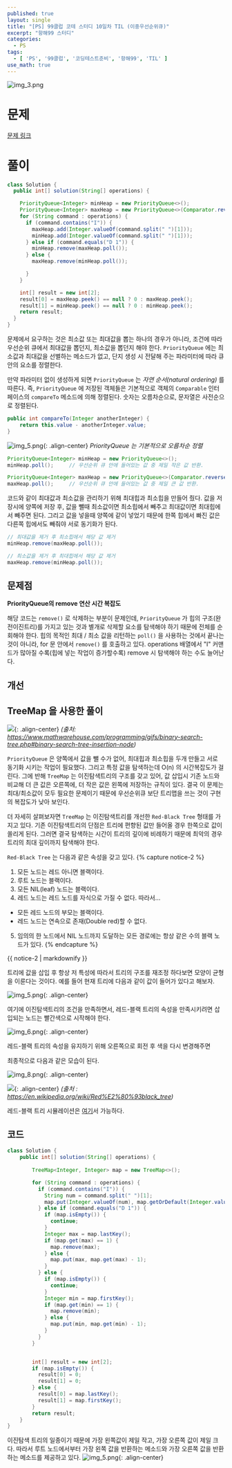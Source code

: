 ```yaml
---
published: true
layout: single
title: "[PS] 99클럽 코테 스터디 10일차 TIL (이중우선순위큐)"
excerpt: "항해99 스터디"
categories:
  - PS
tags:
  - [ 'PS', '99클럽', '코딩테스트준비', '항해99', 'TIL' ]
use_math: true
---
```


![img_3.png](https://github.com/zhtmr/static-files-for-posting/blob/main/static-files-for-posting/20240722/99club_TIL_thumbnail/%EA%B8%B0%EB%B3%B8%ED%98%951_java.png?raw=true)

# 문제

[문제 링크](https://school.programmers.co.kr/learn/courses/30/lessons/42628)

# 풀이
```java
class Solution {
  public int[] solution(String[] operations) {

    PriorityQueue<Integer> minHeap = new PriorityQueue<>();
    PriorityQueue<Integer> maxHeap = new PriorityQueue<>(Comparator.reverseOrder());
    for (String command : operations) {
      if (command.contains("I")) {
        maxHeap.add(Integer.valueOf(command.split(" ")[1]));
        minHeap.add(Integer.valueOf(command.split(" ")[1]));
      } else if (command.equals("D 1")) {
        minHeap.remove(maxHeap.poll());
      } else {
        maxHeap.remove(minHeap.poll());

      }
    }

    int[] result = new int[2];
    result[0] = maxHeap.peek() == null ? 0 : maxHeap.peek();
    result[1] = minHeap.peek() == null ? 0 : minHeap.peek();
    return result;
  }
}
```
문제에서 요구하는 것은 최소값 또는 최대값을 뽑는 하나의 경우가 아니라, 조건에 따라 우선순위 큐에서 최대값을 뽑던지, 최소값을 뽑던지 해야 한다.
`PriorityQueue` 에는 최소값과 최대값을 선별하는 메소드가 없고, 단지 생성 시 전달해 주는 파라미터에 따라 큐 안의 요소를 정렬한다.

만약 파라미터 없이 생성하게 되면 `PriorityQueue` 는 *자연 순서(natural ordering)* 를 따른다. 즉, `PriorityQueue` 에 저장된 객체들은 기본적으로 객체의 `Comparable` 인터페이스의 `compareTo` 메소드에 의해 정렬된다.
숫자는 오름차순으로, 문자열은 사전순으로 정렬된다.

```java
public int compareTo(Integer anotherInteger) {
    return this.value - anotherInteger.value;
}
```

![img_5.png](https://github.com/zhtmr/static-files-for-posting/blob/main/static-files-for-posting/20240731/natural_ordering.png?raw=true){: .align-center}
*PriorityQueue 는 기본적으로 오름차순 정렬*

```java
PriorityQueue<Integer> minHeap = new PriorityQueue<>();
minHeap.poll();     // 우선순위 큐 안에 들어있는 값 중 제일 작은 값 반환.

PriorityQueue<Integer> maxHeap = new PriorityQueue<>(Comparator.reverseOrder());
maxHeap.poll();     // 우선순위 큐 안에 들어있는 값 중 제일 큰 값 반환.
```

코드와 같이 최대값과 최소값을 관리하기 위해 최대힙과 최소힙을 만들어 줬다. 값을 저장시에 양쪽에 저장 후, 값을 뺄때 최소값이면 최소힙에서 빼주고 최대값이면 최대힙에서 빼주면 된다.
그리고 값을 넣을때 양쪽에 같이 넣었기 때문에 한쪽 힙에서 빠진 값은 다른쪽 힙에서도 빼줘야 서로 동기화가 된다.

```java
// 최대값을 제거 후 최소힙에서 해당 값 제거
minHeap.remove(maxHeap.poll());

// 최소값을 제거 후 최대힙에서 해당 값 제거
maxHeap.remove(minHeap.poll());
```

## 문제점
**PriorityQueue의 remove 연산 시간 복잡도**

해당 코드는 `remove()` 로 삭제하는 부분이 문제인데, `PriorityQueue` 가 힙의 구조(완전이진트리)를 가지고 있는 것과 별개로 삭제할 요소를 탐색해야 하기 때문에 전체를 순회해야 한다.
힙의 목적인 최대 / 최소 값을 리턴하는 `poll()` 을 사용하는 것에서 끝나는 것이 아니라, for 문 안에서 `remove()` 를 호출하고 있다. 
operations 배열에서 "I" 커맨드가 많아질 수록(힙에 넣는 작업이 증가할수록) remove 시 탐색해야 하는 수도 늘어난다.


## 개선


## TreeMap 을 사용한 풀이

![](https://github.com/zhtmr/static-files-for-posting/blob/main/static-files-for-posting/20240731/binary-search-tree-sorted-array-animation.gif?raw=true){: .align-center}
*(출처: https://www.mathwarehouse.com/programming/gifs/binary-search-tree.php#binary-search-tree-insertion-node)*

`PriorityQueue` 은 양쪽에서 값을 뺄 수가 없어, 최대힙과 최소힙을 두개 만들고 서로 동기화 시키는 작업이 필요했다. 그리고 특정 값을 탐색하는데 O(n) 의 시간복잡도가 걸린다.
그에 반해 `TreeMap` 는 이진탐색트리의 구조를 갖고 있어, 값 삽입시 기존 노드와 비교해 더 큰 값은 오른쪽에, 더 작은 값은 왼쪽에 저장하는 규칙이 있다. 결국 이 문제는 최대/최소값이 모두 필요한 문제이기 때문에 우선순위큐 보단 트리맵을 쓰는 것이 구현의 복잡도가 낮아 보인다.

더 자세히 살펴보자면 `TreeMap` 는 이진탐색트리를 개선한 `Red-Black Tree` 형태를 가지고 있다. 
기존 이진탐색트리의 단점은 트리에 편향된 값만 들어올 경우 한쪽으로 값이 쏠리게 된다. 
그러면 결국 탐색하는 시간이 트리의 깊이에 비례하기 때문에 최악의 경우 트리의 최대 깊이까지 탐색해야 한다.

`Red-Black Tree` 는 다음과 같은 속성을 갖고 있다.
{% capture notice-2 %}
1. 모든 노드는 레드 아니면 블랙이다.
2. 루트 노드는 블랙이다.
3. 모든 NIL(leaf) 노드는 블랙이다.
4. 레드 노드는 레드 노드를 자식으로 가질 수 없다. 따라서...
  - 모든 레드 노드의 부모는 블랙이다.
  - 레드 노드는 연속으로 존재(Double red)할 수 없다.
5. 임의의 한 노드에서 NIL 노드까지 도달하는 모든 경로에는 항상 같은 수의 블랙 노드가 있다.
{% endcapture %}

<div class="notice">{{ notice-2 | markdownify }}</div>



트리에 값을 삽입 후 항상 저 특성에 따라서 트리의 구조를 재조정 하다보면 모양이 균형을 이룬다는 것이다.
예를 들어 현재 트리에 다음과 같이 값이 들어가 있다고 해보자.

![img_5.png](https://github.com/zhtmr/static-files-for-posting/blob/main/static-files-for-posting/20240731/img_5.png?raw=true){: .align-center}


여기에 이진탐색트리의 조건을 만족하면서, 레드-블랙 트리의 속성을 만족시키려면 삽입되는 노드는 빨간색으로 시작해야 한다.  

![img_6.png](https://github.com/zhtmr/static-files-for-posting/blob/main/static-files-for-posting/20240731/img_6.png?raw=true){: .align-center}


레드-블랙 트리의 속성을 유지하기 위해 오른쪽으로 회전 후 색을 다시 변경해주면

최종적으로 다음과 같은 모습이 된다.

![img_8.png](https://github.com/zhtmr/static-files-for-posting/blob/main/static-files-for-posting/20240731/img_8.png?raw=true){: .align-center}



![](https://upload.wikimedia.org/wikipedia/commons/thumb/4/41/Red-black_tree_example_with_NIL.svg/632px-Red-black_tree_example_with_NIL.svg.png){: .align-center}
*(출처 : https://en.wikipedia.org/wiki/Red%E2%80%93black_tree)*


레드-블랙 트리 시뮬레이션은 [여기](https://ds2-iiith.vlabs.ac.in/exp/red-black-tree/red-black-tree-oprations/simulation/redblack.html)서 가능하다.

## 코드
```java
class Solution {
    public int[] solution(String[] operations) {
        
        TreeMap<Integer, Integer> map = new TreeMap<>();

        for (String command : operations) {
          if (command.contains("I")) {
            String num = command.split(" ")[1];
            map.put(Integer.valueOf(num), map.getOrDefault(Integer.valueOf(num), 0) + 1);
          } else if (command.equals("D 1")) {
            if (map.isEmpty()) {
              continue;
            }
            Integer max = map.lastKey();
            if (map.get(max) == 1) {
              map.remove(max);
            } else {
              map.put(max, map.get(max) - 1);
            }
          } else {
            if (map.isEmpty()) {
              continue;
            }
            Integer min = map.firstKey();
            if (map.get(min) == 1) {
              map.remove(min);
            } else {
              map.put(min, map.get(min) - 1);
            }
          }
        }


        int[] result = new int[2];
        if (map.isEmpty()) {
          result[0] = 0;
          result[1] = 0;
        } else {
          result[0] = map.lastKey();
          result[1] = map.firstKey();
        }
        return result;
    }
}
```
이진탐색 트리의 일종이기 때문에 가장 왼쪽값이 제일 작고, 가장 오른쪽 값이 제일 크다. 따라서 루트 노드에서부터 가장 왼쪽 값을 반환하는 메소드와 가장 오른쪽 값을 반환하는 메소드를 제공하고 있다.
![img_5.png](https://github.com/zhtmr/static-files-for-posting/blob/main/static-files-for-posting/20240731/treemap.png?raw=true){: .align-center}

